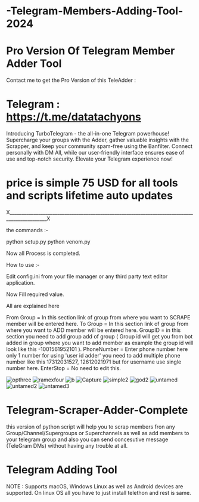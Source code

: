 # -Telegram-Members-Adding-Tool-2024

# Pro Version Of Telegram Member Adder Tool

Contact me to get the Pro Version of this TeleAdder :


# Telegram : https://t.me/datatachyons
 
 
Introducing TurboTelegram - the all-in-one Telegram powerhouse! Supercharge your groups with the Adder, gather valuable insights with the Scrapper, and keep your community spam-free using the Banfilter. Connect personally with DM All, while our user-friendly interface ensures ease of use and top-notch security. Elevate your Telegram experience now!
# price is simple 75 USD for all tools and scripts lifetime auto updates
X______________________________________________________________________________________________X

the commands :-

python setup.py
python venom.py

Now all Process is completed.

How to use :-

Edit config.ini from your file manager or any third party text editor application.

Now Fill required value.

All are explained here

From Group = In this section link of group from where you want to SCRAPE member will be entered here.
To Group = In this section link of group from where you want to ADD member will be entered here.
GroupID = in this section you need to add group add of group ( Group id will get you from bot added in group where you want to add member as example the group id will look like this -1001561952101 ).
PhoneNumber = Enter phone number here only 1 number for using 'user id adder' you need to add multiple phone number like this 17312031527, 12612021971 but for username use single number here.
EnterStop = No need to edit this.

![opthree](https://github.com/ScriptInno/-Telegram-Members-Adding-Tool-2024/assets/157283012/a22c4d17-60ee-4a54-9374-b607f9a61845)
![ramexfour](https://github.com/ScriptInno/-Telegram-Members-Adding-Tool-2024/assets/157283012/8ff38db8-917d-4dc9-b91b-f05a1d6916e4)
![b](https://github.com/ScriptInno/-Telegram-Members-Adding-Tool-2024/assets/157283012/0c181da3-f151-498b-9657-bb7b75ca482f)
![Capture](https://github.com/ScriptInno/-Telegram-Members-Adding-Tool-2024/assets/157283012/2be4c235-a0a1-4521-99b4-54dc91ab0bc5)
![simple2](https://github.com/ScriptInno/-Telegram-Members-Adding-Tool-2024/assets/157283012/6dc6f3ec-6592-4b5f-9f62-9989190e36fe)
![god2](https://github.com/ScriptInno/-Telegram-Members-Adding-Tool-2024/assets/157283012/e4b0402f-8ae0-4aad-ae09-f20ef565ce81)
![untamed](https://github.com/ScriptInno/-Telegram-Members-Adding-Tool-2024/assets/157283012/eeb6a105-4e22-43a8-9cca-2ae162fedaea)
![untamed2](https://github.com/ScriptInno/-Telegram-Members-Adding-Tool-2024/assets/157283012/ea47cb26-b646-4a9c-89fe-1a1fb2b655f2)
![untamed3](https://github.com/ScriptInno/-Telegram-Members-Adding-Tool-2024/assets/157283012/7ec2c1e9-d629-4fea-b982-a8a798b69e4b)


# Telegram-Scraper-Adder-Complete
this version of python script will help you to scrap members fron any Group/Channel/Supergroups or Superchannels as well as add members to your telegram group and also you can send concesutive message (TeleGram DMs) without having any trouble at all.


# Telegram Adding Tool

NOTE :  Supports macOS, Windows Linux as well as Android devices are supported. On linux OS all you have to just install telethon and rest is same.
